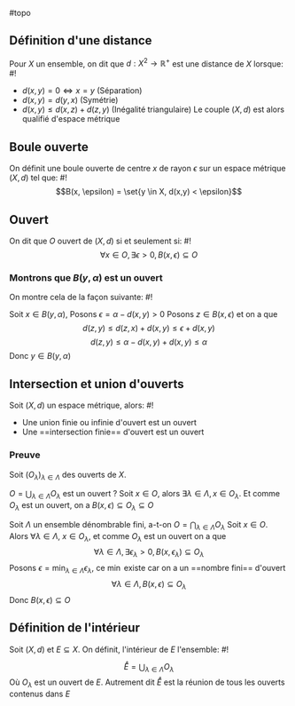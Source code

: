 #topo
## Définition d'une distance
Pour $X$ un ensemble, on dit que $d: X^2 \to \mathbb R^+$ est une distance de $X$ lorsque: #!

- $d(x, y) = 0 \Leftrightarrow x=y$ (Séparation)
- $d(x,y) = d(y,x)$ (Symétrie)
- $d(x,y) \leq d(x, z) + d(z, y)$ (Inégalité triangulaire)
Le couple $(X, d)$ est alors qualifié d'espace métrique
<!--ID: 1729504947006-->


## Boule ouverte
On définit une boule ouverte de centre $x$ de rayon $\epsilon$ sur un espace métrique $(X, d)$ tel que: #!
$$B(x, \epsilon) = \set{y \in X, d(x,y) < \epsilon}$$
## Ouvert
On dit que $O$ ouvert de $(X, d)$ si et seulement si: #!
$$\forall x \in O, \exists \epsilon > 0, B(x, \epsilon) \subseteq O$$
<!--ID: 1729504947009-->



### Montrons que $B(y, \alpha)$ est un ouvert
On montre cela de la façon suivante: #!

Soit $x \in B(y, \alpha)$, Posons $\epsilon = \alpha - d(x,y) > 0$
Posons $z \in B(x, \epsilon)$ et on a que $$d(z, y) \leq d(z, x) + d(x,y) \leq \epsilon +d(x,y)$$ $$
d(z, y)\leq \alpha - d(x,y) +d(x, y) \leq \alpha$$
Donc $y \in B(y, \alpha)$
$$\tag*{$\blacksquare$}$$
<!--ID: 1729504947011-->



## Intersection et union d'ouverts
Soit $(X,d)$ un espace métrique, alors: #!

- Une union finie ou infinie d'ouvert est un ouvert
- Une ==intersection finie== d'ouvert est un ouvert
<!--ID: 1729504947013-->



### Preuve
Soit $(O_\lambda)_{\lambda \in \Lambda}$ des ouverts de $X$.

$O = \bigcup_{\lambda \in \Lambda}O_\lambda$ est un ouvert ?
Soit $x \in O$, alors $\exists \lambda \in \Lambda, x \in O_\lambda$. Et comme $O_\lambda$ est un ouvert, on a $B(x, \epsilon) \subseteq O_\lambda \subseteq O$

Soit $\Lambda$ un ensemble dénombrable fini, a-t-on $O = \bigcap_{\lambda \in \Lambda}O_\lambda$
Soit $x \in O$. Alors $\forall \lambda \in \Lambda$, $x \in O_\lambda$, et comme $O_\lambda$ est un ouvert on a que
$$\forall \lambda \in \Lambda, \exists \epsilon_\lambda > 0, B(x,  \epsilon_\lambda)\subseteq O_\lambda$$
Posons $\epsilon = \min_{ \lambda \in \Lambda}\epsilon_\lambda$, ce $\min$ existe car on a un ==nombre fini== d'ouvert
$$\forall \lambda \in \Lambda , B(x, \epsilon) \subseteq O_\lambda$$
Donc $B(x, \epsilon) \subseteq O$
$$\tag*{$\blacksquare$}$$

## Définition de l'intérieur
Soit $(X,d)$ et $E \subseteq X$. On définit, l'intérieur de $E$ l'ensemble: #!

$$\mathring{E} = \bigcup_{\lambda \in \Lambda}O_\lambda$$
Où $O_\lambda$ est un ouvert de $E$.
Autrement dit $\mathring E$ est la réunion de tous les ouverts contenus dans $E$
<!--ID: 1729504947015-->



